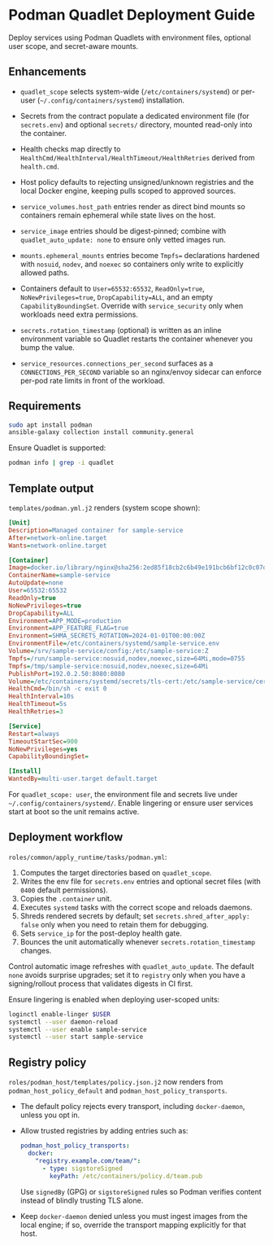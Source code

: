 # Podman Quadlet Deployment Guide

Deploy services using Podman Quadlets with environment files, optional user scope, and secret-aware mounts.

## Enhancements

- `quadlet_scope` selects system-wide (`/etc/containers/systemd`) or per-user (`~/.config/containers/systemd`) installation.
- Secrets from the contract populate a dedicated environment file (for `secrets.env`) and optional `secrets/` directory, mounted read-only into the container.
- Health checks map directly to `HealthCmd/HealthInterval/HealthTimeout/HealthRetries` derived from `health.cmd`.
- Host policy defaults to rejecting unsigned/unknown registries and the local Docker engine, keeping pulls scoped to approved sources.
- `service_volumes.host_path` entries render as direct bind mounts so containers remain ephemeral while state lives on the host.
- `service_image` entries should be digest-pinned; combine with `quadlet_auto_update: none` to ensure only vetted images run.
- `mounts.ephemeral_mounts` entries become `Tmpfs=` declarations hardened with `nosuid`, `nodev`, and `noexec` so containers only write to explicitly allowed paths.
- Containers default to `User=65532:65532`, `ReadOnly=true`, `NoNewPrivileges=true`, `DropCapability=ALL`, and an empty `CapabilityBoundingSet`. Override with `service_security` only when workloads need extra permissions.
- `secrets.rotation_timestamp` (optional) is written as an inline environment variable so Quadlet restarts the container whenever you bump the value.

- `service_resources.connections_per_second` surfaces as a `CONNECTIONS_PER_SECOND` variable so an nginx/envoy sidecar can
  enforce per-pod rate limits in front of the workload.

## Requirements

```bash
sudo apt install podman
ansible-galaxy collection install community.general
```

Ensure Quadlet is supported:

```bash
podman info | grep -i quadlet
```

## Template output

`templates/podman.yml.j2` renders (system scope shown):

```ini
[Unit]
Description=Managed container for sample-service
After=network-online.target
Wants=network-online.target

[Container]
Image=docker.io/library/nginx@sha256:2ed85f18cb2c6b49e191bcb6bf12c0c07d63f3937a05d9f5234170d4f8df5c94
ContainerName=sample-service
AutoUpdate=none
User=65532:65532
ReadOnly=true
NoNewPrivileges=true
DropCapability=ALL
Environment=APP_MODE=production
Environment=APP_FEATURE_FLAG=true
Environment=SHMA_SECRETS_ROTATION=2024-01-01T00:00:00Z
EnvironmentFile=/etc/containers/systemd/sample-service.env
Volume=/srv/sample-service/config:/etc/sample-service:Z
Tmpfs=/run/sample-service:nosuid,nodev,noexec,size=64Mi,mode=0755
Tmpfs=/tmp/sample-service:nosuid,nodev,noexec,size=64Mi
PublishPort=192.0.2.50:8080:8080
Volume=/etc/containers/systemd/secrets/tls-cert:/etc/sample-service/certs/tls.crt:ro,Z
HealthCmd=/bin/sh -c exit 0
HealthInterval=10s
HealthTimeout=5s
HealthRetries=3

[Service]
Restart=always
TimeoutStartSec=900
NoNewPrivileges=yes
CapabilityBoundingSet=

[Install]
WantedBy=multi-user.target default.target
```

For `quadlet_scope: user`, the environment file and secrets live under `~/.config/containers/systemd/`. Enable lingering or ensure user services start at boot so the unit remains active.

## Deployment workflow

`roles/common/apply_runtime/tasks/podman.yml`:

1. Computes the target directories based on `quadlet_scope`.
2. Writes the env file for `secrets.env` entries and optional secret files (with `0400` default permissions).
3. Copies the `.container` unit.
4. Executes `systemd` tasks with the correct scope and reloads daemons.
5. Shreds rendered secrets by default; set `secrets.shred_after_apply: false` only when you need to retain them for debugging.
6. Sets `service_ip` for the post-deploy health gate.
7. Bounces the unit automatically whenever `secrets.rotation_timestamp` changes.

Control automatic image refreshes with `quadlet_auto_update`. The default `none` avoids surprise upgrades; set it to `registry` only when you have a signing/rollout process that validates digests in CI first.

Ensure lingering is enabled when deploying user-scoped units:

```bash
loginctl enable-linger $USER
systemctl --user daemon-reload
systemctl --user enable sample-service
systemctl --user start sample-service
```

## Registry policy

`roles/podman_host/templates/policy.json.j2` now renders from `podman_host_policy_default` and `podman_host_policy_transports`.

- The default policy rejects every transport, including `docker-daemon`, unless you opt in.
- Allow trusted registries by adding entries such as:

  ```yaml
  podman_host_policy_transports:
    docker:
      "registry.example.com/team/":
        - type: sigstoreSigned
          keyPath: /etc/containers/policy.d/team.pub
  ```

  Use `signedBy` (GPG) or `sigstoreSigned` rules so Podman verifies content instead of blindly trusting TLS alone.
- Keep `docker-daemon` denied unless you must ingest images from the local engine; if so, override the transport mapping explicitly for that host.
